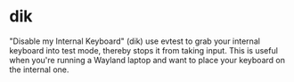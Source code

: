 # dik
"Disable my Internal Keyboard" (dik) use evtest to grab your internal keyboard into test mode, thereby stops it from taking input. This is useful when you're running a Wayland laptop and want to place your keyboard on the internal one.
